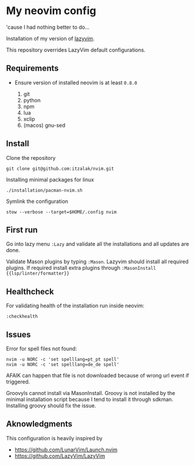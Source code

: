 # My neovim config

'cause I had nothing better to do...

Installation of my version of [lazyvim](https://www.lazyvim.org/).

This repository overrides LazyVim default configurations.

## Requirements

- Ensure version of installed neovim is at least `0.8.0`

    1. git
    2. python
    3. npm
    4. lua
    5. xclip
    6. (macos) gnu-sed

## Install

Clone the repository

```shell
git clone git@github.com:itzalak/nvim.git
```

Installing minimal packages for linux

```shell
./installation/pacman-nvim.sh
```

Symlink the configuration

```shell
stow --verbose --target=$HOME/.config nvim
```

## First run

Go into lazy menu `:Lazy` and validate all the installations and all updates are done.

Validate Mason plugins by typing `:Mason`. Lazyvim should install all required plugins.
If required install extra plugins through `:MasonInstall {{lsp/linter/formatter}}`

## Healthcheck

For validating health of the installation run inside neovim:

```shell
:checkhealth
```

## Issues

Error for spell files not found:

```shell
nvim -u NORC -c 'set spelllang=pt_pt spell'
nvim -u NORC -c 'set spelllang=de_de spell'
```

AFAIK can happen that file is not downloaded because of wrong url event if triggered.

Groovyls cannot install via MasonInstall. Groovy is not installed by the minimal installation script because I tend to install it through sdkman.
Installing groovy should fix the issue.

## Aknowledgments

This configuration is heavily inspired by

- <https://github.com/LunarVim/Launch.nvim>
- <https://github.com/LazyVim/LazyVim>
